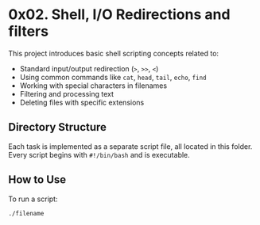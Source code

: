 # 0x02. Shell, I/O Redirections and filters

This project introduces basic shell scripting concepts related to:

- Standard input/output redirection (`>`, `>>`, `<`)
- Using common commands like `cat`, `head`, `tail`, `echo`, `find`
- Working with special characters in filenames
- Filtering and processing text
- Deleting files with specific extensions

## Directory Structure

Each task is implemented as a separate script file, all located in this folder. Every script begins with `#!/bin/bash` and is executable.

## How to Use

To run a script:

```bash
./filename
